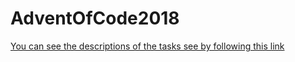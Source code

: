 # AdventOfCode2018

[You can see the descriptions of the tasks see by following this link](https://adventofcode.com)

